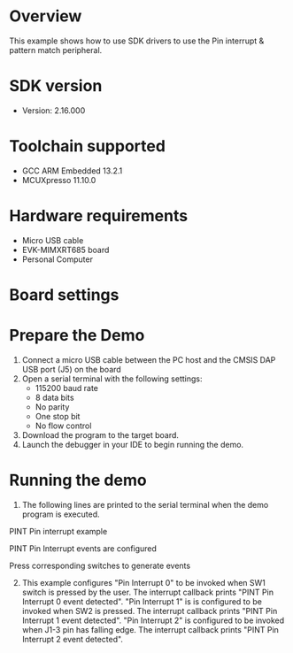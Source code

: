 Overview
========
This example shows how to use SDK drivers to use the Pin interrupt & pattern match peripheral.

SDK version
===========
- Version: 2.16.000

Toolchain supported
===================
- GCC ARM Embedded  13.2.1
- MCUXpresso  11.10.0

Hardware requirements
=====================
- Micro USB cable
- EVK-MIMXRT685 board
- Personal Computer

Board settings
==============


Prepare the Demo
================
1.  Connect a micro USB cable between the PC host and the CMSIS DAP USB port (J5) on the board
2.  Open a serial terminal with the following settings:
    - 115200 baud rate
    - 8 data bits
    - No parity
    - One stop bit
    - No flow control
3.  Download the program to the target board.
4.  Launch the debugger in your IDE to begin running the demo.

Running the demo
================
1. The following lines are printed to the serial terminal when the demo program is executed.

PINT Pin interrupt example

PINT Pin Interrupt events are configured

Press corresponding switches to generate events

2. This example configures "Pin Interrupt 0" to be invoked when SW1 switch is pressed by the user.
   The interrupt callback prints "PINT Pin Interrupt 0 event detected". "Pin Interrupt 1" is
   is configured to be invoked when SW2 is pressed. The interrupt callback prints "PINT Pin Interrupt 
   1 event detected". "Pin Interrupt 2" is configured to be invoked when J1-3 pin has falling edge. The interrupt 
   callback prints "PINT Pin Interrupt 2 event detected".
